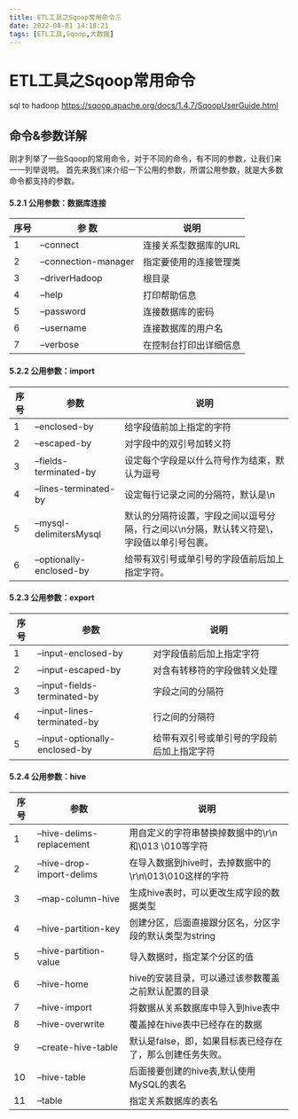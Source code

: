 ```yaml
---
title: ETL工具之Sqoop常用命令三
date: 2022-08-01 14:18:21
tags: [ETL工具,Sqoop,大数据]
---
```

# ETL工具之Sqoop常用命令

sql to hadoop
https://sqoop.apache.org/docs/1.4.7/SqoopUserGuide.html
##  命令&参数详解
刚才列举了一些Sqoop的常用命令，对于不同的命令，有不同的参数，让我们来一一列举说明。
首先来我们来介绍一下公用的参数，所谓公用参数，就是大多数命令都支持的参数。

<!--more-->
#### 5.2.1 公用参数：数据库连接

| 序号 | 参 数| 说明 |
| --- | --- | --- |
|1|–connect|连接关系型数据库的URL|
|2|–connection-manager|指定要使用的连接管理类|
|3|–driverHadoop|根目录|
|4|–help|打印帮助信息|
|5|–password|连接数据库的密码|
|6|–username|连接数据库的用户名|
|7|–verbose|在控制台打印出详细信息|

#### 5.2.2 公用参数：import

|序号| 参数                             |说明|
| --- |--------------------------------| --- |
|1| –enclosed-by <char>            |给字段值前加上指定的字符|
|2| –escaped-by <char>             |对字段中的双引号加转义符|
|3| –fields-terminated-by <char>   |设定每个字段是以什么符号作为结束，默认为逗号|
|4| –lines-terminated-by <char>    |设定每行记录之间的分隔符，默认是\n|
|5| –mysql-delimitersMysql         |默认的分隔符设置，字段之间以逗号分隔，行之间以\n分隔，默认转义符是\，字段值以单引号包裹。|
|6| –optionally-enclosed-by <char> |给带有双引号或单引号的字段值前后加上指定字符。|
#### 5.2.3 公用参数：export
|序号| 参数                                   |说明|
| --- |--------------------------------------| --- |
|1| –input-enclosed-by <char>            |对字段值前后加上指定字符|
|2| –input-escaped-by <char>             |对含有转移符的字段做转义处理|
|3| –input-fields-terminated-by <char>   |字段之间的分隔符|
|4| –input-lines-terminated-by <char>    |行之间的分隔符|
|5| –input-optionally-enclosed-by <char> |给带有双引号或单引号的字段前后加上指定字符|

#### 5.2.4 公用参数：hive
|序号| 参数                             |说明|
| --- |--------------------------------| --- |
|1| –hive-delims-replacement <arg> |用自定义的字符串替换掉数据中的\r\n和\013 \010等字符|
|2| –hive-drop-import-delims       |在导入数据到hive时，去掉数据中的\r\n\013\010这样的字符|
|3| –map-column-hive <arg>         |生成hive表时，可以更改生成字段的数据类型|
|4| –hive-partition-key            |创建分区，后面直接跟分区名，分区字段的默认类型为string|
|5| –hive-partition-value <v>      |导入数据时，指定某个分区的值|
|6| –hive-home <dir>               |hive的安装目录，可以通过该参数覆盖之前默认配置的目录|
|7| –hive-import                   |将数据从关系数据库中导入到hive表中|
|8| –hive-overwrite                |覆盖掉在hive表中已经存在的数据|
|9| –create-hive-table             |默认是false，即，如果目标表已经存在了，那么创建任务失败。|
|10| –hive-table                    |后面接要创建的hive表,默认使用MySQL的表名|
|11| –table                         |指定关系数据库的表名|
